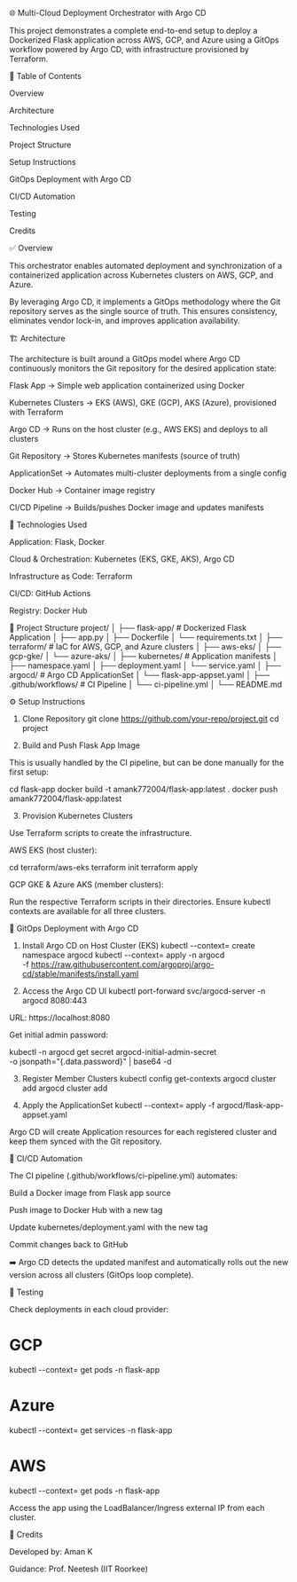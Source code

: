 🌐 Multi-Cloud Deployment Orchestrator with Argo CD

This project demonstrates a complete end-to-end setup to deploy a Dockerized Flask application across AWS, GCP, and Azure using a GitOps workflow powered by Argo CD, with infrastructure provisioned by Terraform.

📌 Table of Contents

Overview

Architecture

Technologies Used

Project Structure

Setup Instructions

GitOps Deployment with Argo CD

CI/CD Automation

Testing

Credits

✅ Overview

This orchestrator enables automated deployment and synchronization of a containerized application across Kubernetes clusters on AWS, GCP, and Azure.

By leveraging Argo CD, it implements a GitOps methodology where the Git repository serves as the single source of truth. This ensures consistency, eliminates vendor lock-in, and improves application availability.

🏗️ Architecture

The architecture is built around a GitOps model where Argo CD continuously monitors the Git repository for the desired application state:

Flask App → Simple web application containerized using Docker

Kubernetes Clusters → EKS (AWS), GKE (GCP), AKS (Azure), provisioned with Terraform

Argo CD → Runs on the host cluster (e.g., AWS EKS) and deploys to all clusters

Git Repository → Stores Kubernetes manifests (source of truth)

ApplicationSet → Automates multi-cluster deployments from a single config

Docker Hub → Container image registry

CI/CD Pipeline → Builds/pushes Docker image and updates manifests

🧰 Technologies Used

Application: Flask, Docker

Cloud & Orchestration: Kubernetes (EKS, GKE, AKS), Argo CD

Infrastructure as Code: Terraform

CI/CD: GitHub Actions

Registry: Docker Hub

📁 Project Structure
project/
│
├── flask-app/                # Dockerized Flask Application
│   ├── app.py
│   ├── Dockerfile
│   └── requirements.txt
│
├── terraform/                # IaC for AWS, GCP, and Azure clusters
│   ├── aws-eks/
│   ├── gcp-gke/
│   └── azure-aks/
│
├── kubernetes/               # Application manifests
│   ├── namespace.yaml
│   ├── deployment.yaml
│   └── service.yaml
│
├── argocd/                   # Argo CD ApplicationSet
│   └── flask-app-appset.yaml
│
├── .github/workflows/        # CI Pipeline
│   └── ci-pipeline.yml
│
└── README.md

⚙️ Setup Instructions
1. Clone Repository
git clone https://github.com/your-repo/project.git
cd project

2. Build and Push Flask App Image

This is usually handled by the CI pipeline, but can be done manually for the first setup:

cd flask-app
docker build -t amank772004/flask-app:latest .
docker push amank772004/flask-app:latest

3. Provision Kubernetes Clusters

Use Terraform scripts to create the infrastructure.

AWS EKS (host cluster):

cd terraform/aws-eks
terraform init
terraform apply


GCP GKE & Azure AKS (member clusters):

Run the respective Terraform scripts in their directories. Ensure kubectl contexts are available for all three clusters.

🚀 GitOps Deployment with Argo CD
1. Install Argo CD on Host Cluster (EKS)
kubectl --context=<eks-context> create namespace argocd
kubectl --context=<eks-context> apply -n argocd \
  -f https://raw.githubusercontent.com/argoproj/argo-cd/stable/manifests/install.yaml

2. Access the Argo CD UI
kubectl port-forward svc/argocd-server -n argocd 8080:443


URL: https://localhost:8080

Get initial admin password:

kubectl -n argocd get secret argocd-initial-admin-secret \
  -o jsonpath="{.data.password}" | base64 -d

3. Register Member Clusters
kubectl config get-contexts
argocd cluster add <gke-context>
argocd cluster add <aks-context>

4. Apply the ApplicationSet
kubectl --context=<eks-context> apply -f argocd/flask-app-appset.yaml


Argo CD will create Application resources for each registered cluster and keep them synced with the Git repository.

🔁 CI/CD Automation

The CI pipeline (.github/workflows/ci-pipeline.yml) automates:

Build a Docker image from Flask app source

Push image to Docker Hub with a new tag

Update kubernetes/deployment.yaml with the new tag

Commit changes back to GitHub

➡️ Argo CD detects the updated manifest and automatically rolls out the new version across all clusters (GitOps loop complete).

🧪 Testing

Check deployments in each cloud provider:

# GCP
kubectl --context=<gke-context> get pods -n flask-app

# Azure
kubectl --context=<aks-context> get services -n flask-app

# AWS
kubectl --context=<eks-context> get pods -n flask-app


Access the app using the LoadBalancer/Ingress external IP from each cluster.

🙌 Credits

Developed by: Aman K

Guidance: Prof. Neetesh (IIT Roorkee)
